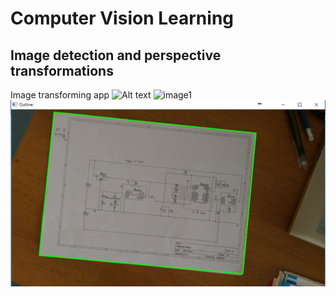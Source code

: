 # Computer Vision Learning

## Image detection and perspective transformations
Image transforming app
![Alt text](/relative/path/to/img.jpg?raw=true "Optional Title")
![image1](/scan1.png?raw=true "title")
![image2](/lesson1_scanner/scan2.png?raw=true "title")
